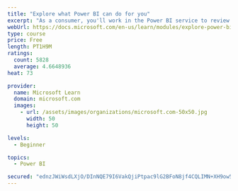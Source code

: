 ```yaml
---
title: "Explore what Power BI can do for you"
excerpt: "As a consumer, you'll work in the Power BI service to review and interact with content that has been shared with you. This module provides the foundational information that you need to work effectively in the Power BI service."
webUrl: https://docs.microsoft.com/en-us/learn/modules/explore-power-bi-service/
type: course
price: Free
length: PT1H9M
ratings:
  count: 5828
  average: 4.6648936
heat: 73

provider:
  name: Microsoft Learn
  domain: microsoft.com
  images:
    - url: /assets/images/organizations/microsoft.com-50x50.jpg
      width: 50
      height: 50

levels:
  - Beginner

topics:
  - Power BI

secured: "ednzJWiWsdLXjO/DInNQE79I6VakQjiPtpac9lG2BFoN8jf4CQLIMN+XH9ow5Os0SY7EjEtL4Hig/XfIeVNPzE7IJunISwpSJtiu4jacNXcqmBLA1SJx/ByXMofpJASeuFC4pPmR2+FQTGbfmArUEmTOICk/obSuy1T7D22z5EysBCYqgeTPI2lZjzCPm/XamINZEWAw0jPhwV5R5pT1mzSanbx4NLuna5bIgs6a4zwQ/2KY9x9F4hu3/h04sJOAVSY9gVMIECJ/ZhhULEDkE4wYX896afraGVpKE2OAVAz3iPAWU0mPY64tlDMhje1ZZ7ftbH6GJ8U68s0ty6YoS6Ai8KEwhKtqMQzDMSbwKvZslYt7fXg/FiTepQN1lial571svclspYe83Ulxm0uy/w==;StgQCG4bTYdMdLdElxzIHw=="
---
```


